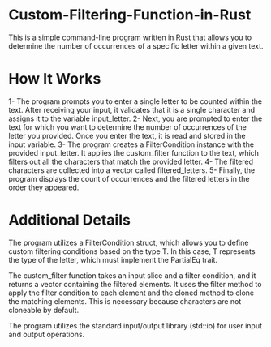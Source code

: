 # Custom-Filtering-Function-in-Rust
This is a simple command-line program written in Rust that allows you to determine the number of occurrences of a specific letter within a given text.

# How It Works
1- The program prompts you to enter a single letter to be counted within the text. After receiving your input, it validates that it is a single character and assigns it to the variable input_letter.
2- Next, you are prompted to enter the text for which you want to determine the number of occurrences of the letter you provided. Once you enter the text, it is read and stored in the input variable.
3- The program creates a FilterCondition instance with the provided input_letter. It applies the custom_filter function to the text, which filters out all the characters that match the provided letter.
4- The filtered characters are collected into a vector called filtered_letters.
5- Finally, the program displays the count of occurrences and the filtered letters in the order they appeared.

# Additional Details

The program utilizes a FilterCondition struct, which allows you to define custom filtering conditions based on the type T. 
In this case, T represents the type of the letter, which must implement the PartialEq trait.

The custom_filter function takes an input slice and a filter condition, and it returns a vector containing the filtered elements.
It uses the filter method to apply the filter condition to each element and the cloned method to clone the matching elements. 
This is necessary because characters are not cloneable by default.

The program utilizes the standard input/output library (std::io) for user input and output operations.


